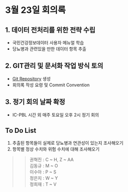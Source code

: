 # 3월 23일 회의록

## 1. 데이터 전처리를 위한 전략 수립
- 국민건강정보데이터 사용자 메뉴얼 학습
- 당뇨병과 관련있을 만한 데이터 항목 추출

## 2. GIT관리 및 문서화 작업 방식 토의
- [Git Repository](https://github.com/A-9-ZZIM) 생성
- 회의록 작성 요령 및 Commit Convention

## 3. 정기 회의 날짜 확정
- IC-PBL 시간 외 매주 토요일 오후 2시 정기 회의

## To Do List
1. 추출된 항목들이 실제로 당뇨병과 연관성이 있는지 조사해오기
2. 항목별 정상 수치와 위험 수치에 대해 조사해오기
>> 권혁진 : C ~ H, Z ~ AA  
>> 김동규 : M ~ O  
>> 이수아 : P ~ S  
>> 정은지 : W ~ Y  
>> 정희재 : T ~ V
  